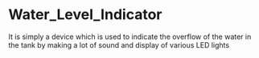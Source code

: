 # Water_Level_Indicator
It is simply a device which is used to indicate the overflow of the water in the tank by making a lot of sound and display of various LED lights
